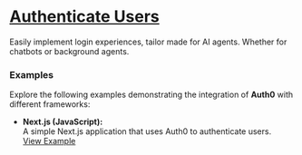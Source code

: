 # [Authenticate Users](https://auth0.com/ai/docs/user-authentication)

Easily implement login experiences, tailor made for AI agents. Whether for chatbots or background agents.

### Examples

Explore the following examples demonstrating the integration of **Auth0** with different frameworks:

- **Next.js (JavaScript):**  
   A simple Next.js application that uses Auth0 to authenticate users.  
   [View Example](https://github.com/auth0-samples/auth0-ai-samples/tree/main/authenticate-users/next-js)
